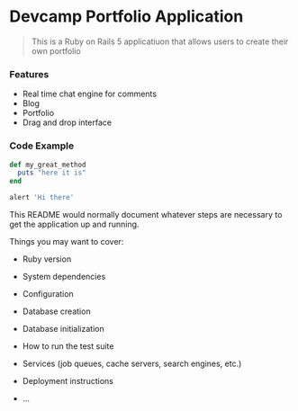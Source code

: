 # Devcamp Portfolio Application

>This is a Ruby on Rails 5 applicatiuon that allows users to create their own portfolio
### Features

- Real time chat engine for comments
- Blog
- Portfolio
- Drag and drop interface

### Code Example

```ruby
def my_great_method
  puts "here it is"
end
```

```javascript
alert 'Hi there'
```

This README would normally document whatever steps are necessary to get the
application up and running.

Things you may want to cover:

* Ruby version

* System dependencies

* Configuration

* Database creation

* Database initialization

* How to run the test suite

* Services (job queues, cache servers, search engines, etc.)

* Deployment instructions

* ...
